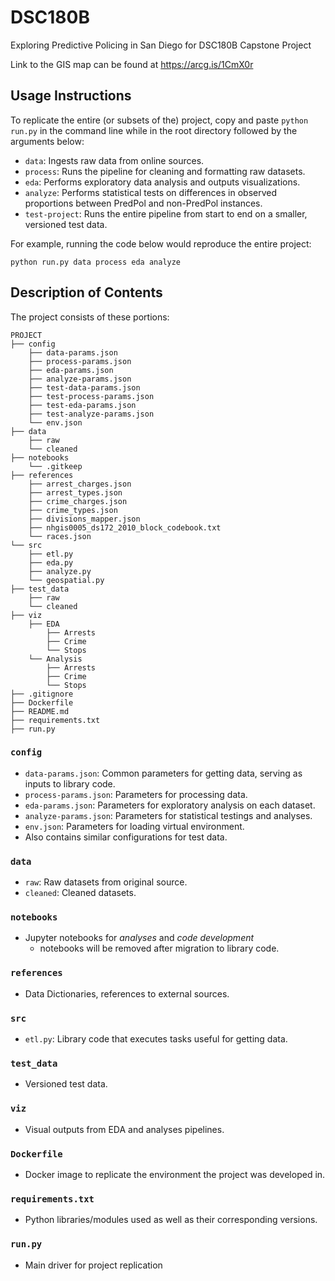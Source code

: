 # DSC180B
Exploring Predictive Policing in San Diego for DSC180B Capstone Project

Link to the GIS map can be found at https://arcg.is/1CmX0r

## Usage Instructions

To replicate the entire (or subsets of the) project, copy and paste `python run.py` in the command line while in the root directory followed by the arguments below:
* `data`: Ingests raw data from online sources.
* `process`: Runs the pipeline for cleaning and formatting raw datasets.
* `eda`: Performs exploratory data analysis and outputs visualizations.
* `analyze`: Performs statistical tests on differences in observed proportions between PredPol and non-PredPol instances.
* `test-project`: Runs the entire pipeline from start to end on a smaller, versioned test data.

For example, running the code below would reproduce the entire project:

`python run.py data process eda analyze`

## Description of Contents

The project consists of these portions:
```
PROJECT
├── config
    ├── data-params.json
    ├── process-params.json
    ├── eda-params.json
    ├── analyze-params.json
    ├── test-data-params.json
    ├── test-process-params.json
    ├── test-eda-params.json
    ├── test-analyze-params.json
    └── env.json
├── data
    ├── raw
    └── cleaned
├── notebooks
    └── .gitkeep
├── references
    ├── arrest_charges.json
    ├── arrest_types.json
    ├── crime_charges.json
    ├── crime_types.json
    ├── divisions_mapper.json
    ├── nhgis0005_ds172_2010_block_codebook.txt
    └── races.json
└── src
    ├── etl.py
    ├── eda.py
    ├── analyze.py
    └── geospatial.py
├── test_data
    ├── raw
    └── cleaned
├── viz
    ├── EDA
        ├── Arrests
        ├── Crime
        └── Stops
    └── Analysis
        ├── Arrests
        ├── Crime
        └── Stops
├── .gitignore
├── Dockerfile
├── README.md
├── requirements.txt
├── run.py
```

### `config`

* `data-params.json`: Common parameters for getting data, serving as
  inputs to library code.
* `process-params.json`: Parameters for processing data.
* `eda-params.json`: Parameters for exploratory analysis on each dataset.
* `analyze-params.json`: Parameters for statistical testings and analyses.
* `env.json`: Parameters for loading virtual environment.
* Also contains similar configurations for test data.
  
### `data`

* `raw`: Raw datasets from original source.
* `cleaned`: Cleaned datasets.

### `notebooks`

* Jupyter notebooks for *analyses* and *code development*
  - notebooks will be removed after migration to library code.

### `references`

* Data Dictionaries, references to external sources.

### `src`

* `etl.py`: Library code that executes tasks useful for getting data.

### `test_data`

* Versioned test data.

### `viz`

* Visual outputs from EDA and analyses pipelines.

### `Dockerfile`

* Docker image to replicate the environment the project was developed in. 

### `requirements.txt`

* Python libraries/modules used as well as their corresponding versions.

### `run.py`

* Main driver for project replication
